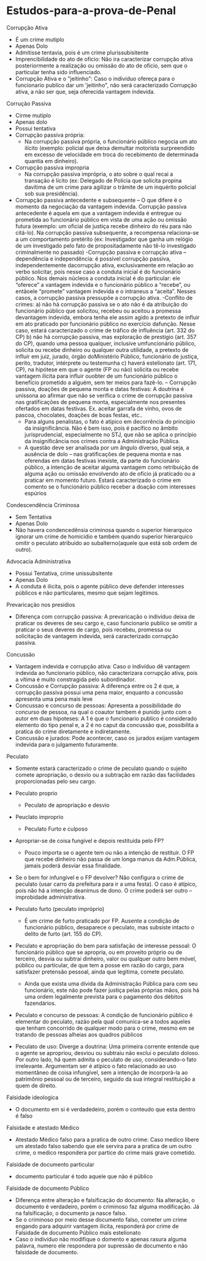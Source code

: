 # Estudos-para-a-prova-de-Penal

Corrupção Ativa
- É um crime mutiplo
- Apenas Dolo
- Admitisse tentavia, pois é um crime plurissubisitente 
- Imprencibilidade do ato de oficio: Nâo ira caracterizar corrupção ativa posteriormente a realização ou omissâo do ato de oficio, sem que o particular tenha sido influenciado.
- Corrupção Ativa e o "jeitinho": Caso o indivíduo ofereça para o funcionario publico dar um 'jeitinho", nâo será caracterizado Corrupção ativa, a não ser que, seja oferecida vantagem indevida.

Corruçâo Passiva
- Cirme mutiplo
- Apenas dolo
- Possui tentativa
- Corrupção passiva própria:
  - Na corrupção passiva própria, o funcionário público negocia um ato ilícito (exemplo: policial que deixa demultar motorista surpreendido em excesso de velocidade em troca do recebimento de determinada quantia em dinheiro).
- Corrupção passiva impropria
  - Na corrupção passiva imprópria, o ato sobre o qual recai a transação é lícito (ex: Delegado de Polícia que solicita propina davítima de um crime para agilizar o trâmite de um inquérito policial sob sua presidência).
- Corrupção passiva antecedente e subsequente – O que difere é o momento da negociação da vantagem indevida. Corrupção passiva antecedente é aquela em que a vantagem indevida é entregue ou prometida ao funcionário público em vista de uma ação ou omissão futura (exemplo: um oficial de justiça recebe dinheiro do réu para não citá-lo). Na corrupção passiva subsequente, a recompensa relaciona-se a um comportamento pretérito (ex: Investigador que ganha um relógio de um investigado pelo fato de propositadamente não tê-lo investigado criminalmente no passado)
-Corrupção passiva e corrupção ativa – dependência e independência: é possível corrupção passiva, independentemente dacorrupção ativa, exclusivamente em relação ao verbo solicitar, pois nesse caso a conduta inicial é do funcionário público. Nos demais núcleos a conduta inicial é do particular: ele “oferece” a vantagem indevida e o funcionário público a “recebe”, ou entãoele “promete” vantagem indevida e o intraneus a “aceita”. Nesses casos, a corrupção passiva pressupõe a corrupção ativa.
-Conflito de crimes:
a) não há corrupção passiva se o ato não é da atribuição do funcionário público que solicitou, recebeu ou aceitou a promessa devantagem indevida, embora tenha ele assim agido a pretexto de influir em ato praticado por funcionário público no exercício dafunção. Nesse caso, estará caracterizado o crime de tráfico de influência (art. 332 do CP)
b) não há corrupção passiva, mas exploração de prestígio (art. 357 do CP), quando uma pessoa qualquer, inclusive umfuncionário público, solicita ou recebe dinheiro ou qualquer outra utilidade, a pretexto de influir em juiz, jurado, órgão doMinistério Público, funcionário de justiça, perito, tradutor, intérprete ou testemunha
c) haverá estelionato (art. 171, CP), na hipótese em que o agente (FP ou não) solicita ou recebe vantagem ilícita para influir ouobter de um funcionário público o benefício prometido a alguém, sem ter meios para fazê-lo.
– Corrupção passiva, doações de pequena monta e datas festivas: A doutrina é uníssona ao afirmar que não se verifica o
crime de corrupção passiva nas gratificações de pequena monta, especialmente nos presentes ofertados em datas festivas.
Ex. aceitar garrafa de vinho, ovos de pascoa, chocolates, doações de boas festas, etc..
   - Para alguns penalistas, o fato é atípico em decorrência do princípio da insignificância. Não é bem isso, pois é pacífico no âmbito
jurisprudencial, especialmente no STJ, que não se aplica o princípio da insignificância nos crimes contra a Administração
Pública.
   - A questão deve ser analisada por um ângulo diverso, qual seja, a ausência de dolo – nas gratificações de pequena monta e nas
oferendas em datas festivas inexiste, da parte do funcionário público, a intenção de aceitar alguma vantagem como retribuição
de alguma ação ou omissão envolvendo ato de ofício já praticado ou a praticar em momento futuro. Estará caracterizado o
crime em comento se o funcionário público receber a doação com interesses espúrios

Condescendência Criminosa
- Sem Tentativa
- Apenas Dolo
- Nâo havera condencedênsia criminosa quando o superior hierarquico ignorar um crime de homicidio e também quando superior hierarquico omitir o peculato atribuido ao subalterno(aquele que está sob ordem de outro).

Advocacia Administrativa
- Possui Tentativa, crime unissubsitente
- Apenas Dolo
- A conduta é ilicita, pois o agente público deve defender interesses públicos e não particulares, mesmo que sejam legitimos.

Prevaricação nos presidios
- Diferença com corrupção passiva: A prevaricação o indivíduo deixa de praticar os deveres de seu cargo e, caso funcionario publico se omitir a praticar o seus deveres de cargo, pois recebeu, promessa ou solicitaçâo de vantagem indevida, será caracterizado corrupção passiva.

Concussão
- Vantagem indevida e corrupção ativa: Caso o indivíduo dê vantagem indevida ao funcionario público, não caracterizara corrupção ativa, pois a vítima é muito constragida pelo subordinador.
- Concussão e Corrupção passiva: A diferença entre os 2 é que, a  corrupçâo passiva possui uma pena maior, enquanto a concussão apresenta uma pena mais leve
- Concussao e concurso de pessoas: Apresenta a possibilidade do concurso de pessoa, na qual o coautor tambem é punido junto com o autor em duas hipoteses: A 1 é que o funcionario publico é considerado elemento do tipo penal e, a 2 é no caput da concussão que, possibilita a pratica do crime diretamente e indiretamente.
- Concussão e jurados: Pode acontecer, caso os jurados exijam vantagem indevida para o julgamento futuramente.

Peculato
- Somente estará caracterizado o crime de peculato quando o sujeito comete apropriação, o desvio ou a subtração em razão das facilidades proporcionadas pelo seu cargo.
- Peculato proprio
  - Peculato de apropriação e desvio
- Peuclato improprio
  - Peculato Furto e culposo
- Apropriar-se de coisa fungível e depois restituída pelo FP?
  - Pouco importa se o agente tem ou não a intenção de restituir. O FP que recebe dinheiro não passa de um longa manus da Adm.Pública, jamais poderá desviar essa finalidade.
- Se o bem for infungível e o FP devolver?
Não configura o crime de peculato (usar carro da prefeitura para ir a uma festa). O caso é atípico, pois não há a intenção deanimus de dono. O crime poderá ser outro – improbidade administrativa.

- Peculato furto (peculato impróprio)
  - É um crime de furto praticado por FP. Ausente a condição de funcionário público, desaparece o peculato, mas subsiste intacto o
delito de furto (art. 155 do CP).

- Peculato e apropriação do bem para satisfação de interesse pessoal: O funcionário público que se apropria, ou em proveito
próprio ou de terceiro, desvia ou subtrai dinheiro, valor ou qualquer outro bem móvel, público ou particular, de que tem a posse
em razão do cargo, para satisfazer pretensão pessoal, ainda que legítima, comete peculato.
  - Ainda que exista uma dívida da Administração Pública para com seu funcionário, este não pode fazer justiça pelas próprias
mãos, pois há uma ordem legalmente prevista para o pagamento dos débitos fazendários.

- Peculato e concurso de pessoas: A condição de funcionário público é elementar do peculato, razão pela qual comunica-se a
todos aqueles que tenham concorrido de qualquer modo para o crime, mesmo em se tratando de pessoas alheias aos quadros
públicos

- Peculato de uso: Diverge a doutrina: Uma primeira corrente entende que o agente se apropriou, desviou ou subtraiu não exclui
o peculato doloso. Por outro lado, há quem admita o peculato de uso, considerando-o fato irrelevante. Argumentam ser é atípico o
fato relacionado ao uso momentâneo de coisa infungível, sem a intenção de incorporá-la ao patrimônio pessoal ou de terceiro,
seguido da sua integral restituição a quem de direito.

Falsidade ideologica 
  - O documento em si é verdadedeiro, porém o conteudo que esta dentro é falso

Falsidade e atestado Médico
- Atestado Médico falso para a pratica de outro crime: Caso medico libere um atestado falso sabendo que ele servira para a pratica de um outro crime, o medico respondera por partice do crime mais grave cometido.

Falsidade de documento particular
- documento particular é todo aquele que não é público

Falsidade de documento Público
- Diferença entre alteração e falsificação do documento: Na alteração, o documento é verdadeiro, porém o criminoso faz alguma modificação. Já na falsificação, o documento ja nasce falso.
- Se o criminoso por meio desse documento falso, cometer um crime engando para adquirir vantagem ilicita, responderá por crime de Falsidade de documento Público mais estelionato
- Caso o indivíduo não modifique o domento e apenas rasura alguma palavra, numero ele respondera por supressão de documento e não falsidade de documento.
